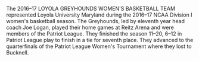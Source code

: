 The 2016–17 LOYOLA GREYHOUNDS WOMEN'S BASKETBALL TEAM represented Loyola University Maryland during the 2016–17 NCAA Division I women's basketball season. The Greyhounds, led by eleventh year head coach Joe Logan, played their home games at Reitz Arena and were members of the Patriot League. They finished the season 11–20, 6–12 in Patriot League play to finish in a tie for seventh place. They advanced to the quarterfinals of the Patriot League Women's Tournament where they lost to Bucknell.
